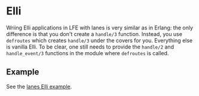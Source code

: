 # Elli

Wriing Elli applications in LFE with lanes is very similar as in Erlang:
the only difference is that you don't create a `handle/3` function. Instead,
you use `defroutes` which creates `handle/3` under the covers for you.
Everything else is vanilla Elli. To be clear, one still needs to provide the
`handle/2` and `handle_event/3` functions in the module where `defroutes` is
called.

## Example

See the [lanes Elli example](https://github.com/lfex/lanes/tree/main/examples/lanes-elli-example).
